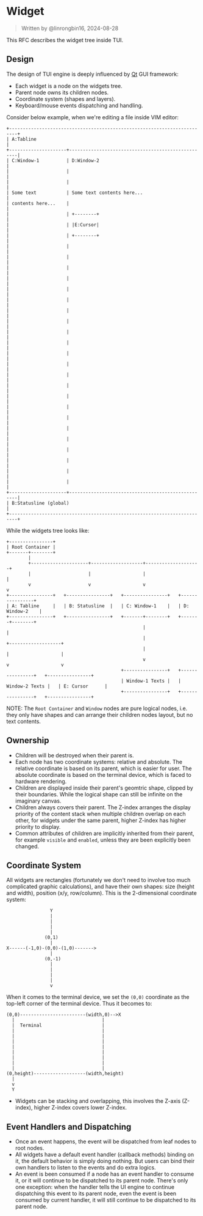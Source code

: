 # Widget

> Written by @linrongbin16, 2024-08-28

This RFC describes the widget tree inside TUI.

## Design

The design of TUI engine is deeply influenced by [Qt](https://www.qt.io/) GUI framework:

- Each widget is a node on the widgets tree.
- Parent node owns its children nodes.
- Coordinate system (shapes and layers).
- Keyboard/mouse events dispatching and handling.

Consider below example, when we're editing a file inside VIM editor:

```text
+-------------------------------------------------------------------------+
| A:Tabline                                                               |
+---------------------+---------------------------------------------------|
| C:Window-1          | D:Window-2                                        |
|                     |                                                   |
|                     |                                                   |
| Some text           | Some text contents here...                        |
| contents here...    |                                                   |
|                     | +--------+                                        |
|                     | |E:Cursor|                                        |
|                     | +--------+                                        |
|                     |                                                   |
|                     |                                                   |
|                     |                                                   |
|                     |                                                   |
|                     |                                                   |
|                     |                                                   |
|                     |                                                   |
|                     |                                                   |
|                     |                                                   |
|                     |                                                   |
|                     |                                                   |
|                     |                                                   |
|                     |                                                   |
|                     |                                                   |
|                     |                                                   |
|                     |                                                   |
|                     |                                                   |
|                     |                                                   |
|                     |                                                   |
|                     |                                                   |
|                     |                                                   |
|                     |                                                   |
|                     |                                                   |
+---------------------+---------------------------------------------------|
| B:Statusline (global)                                                   |
+-------------------------------------------------------------------------+
```

While the widgets tree looks like:

```text
+----------------+
| Root Container |
+-------+--------+
        |
        +---------------------+-------------------+--------------------+
        |                     |                   |                    |
        v                     v                   v                    v
+----------------+   +----------------+   +----------------+   +----------------+
| A: Tabline     |   | B: Statusline  |   | C: Window-1    |   | D: Window-2    |
+----------------+   +----------------+   +-------+--------+   +-------+--------+
                                                  |                    |
                                                  |                    +-------------------+
                                                  |                    |                   |
                                                  v                    v                   v
                                          +----------------+   +----------------+   +----------------+
                                          | Window-1 Texts |   | Window-2 Texts |   | E: Cursor      |
                                          +----------------+   +----------------+   +----------------+
```

NOTE: The `Root Container` and `Window` nodes are pure logical nodes, i.e. they only have shapes and can arrange their children nodes layout, but no text contents.

## Ownership

- Children will be destroyed when their parent is.
- Each node has two coordinate systems: relative and absolute. The relative coordinate is based on its parent, which is easier for user. The absolute coordinate is based on the terminal device, which is faced to hardware rendering.
- Children are displayed inside their parent's geomtric shape, clipped by their boundaries. While the logical shape can still be infinite on the imaginary canvas.
- Children always covers their parent. The Z-index arranges the display priority of the content stack when multiple children overlap on each other, for widgets under the same parent, higher Z-index has higher priority to display.
- Common attributes of children are implicitly inherited from their parent, for example `visible` and `enabled`, unless they are been explicitly been changed.

## Coordinate System

All widgets are rectangles (fortunately we don't need to involve too much complicated graphic calculations), and have their own shapes: size (height and width), position (x/y, row/column). This is the 2-dimensional coordinate system:

```text
                Y
                |
                |
                |
                |
              (0,1)
                |
X------(-1,0)-(0,0)-(1,0)------->
                |
              (0,-1)
                |
                |
                |
                |
                v
```

When it comes to the terminal device, we set the `(0,0)` coordinate as the top-left corner of the terminal device. Thus it becomes to:

```text
(0,0)------------------------(width,0)-->X
  |                                |
  |  Terminal                      |
  |                                |
  |                                |
  |                                |
  |                                |
  |                                |
  |                                |
  |                                |
  |                                |
(0,height)-------------------(width,height)
  |
  v
  Y
```

- Widgets can be stacking and overlapping, this involves the Z-axis (Z-index), higher Z-index covers lower Z-index.

## Event Handlers and Dispatching

- Once an event happens, the event will be dispatched from leaf nodes to root nodes.
- All widgets have a default event handler (callback methods) binding on it, the default behavior is simply doing nothing. But users can bind their own handlers to listen to the events and do extra logics.
- An event is been consumed if a node has an event handler to consume it, or it will continue to be dispatched to its parent node. There's only one exception: when the handler tells the UI engine to continue dispatching this event to its parent node, even the event is been consumed by current handler, it will still continue to be dispatched to its parent node.
